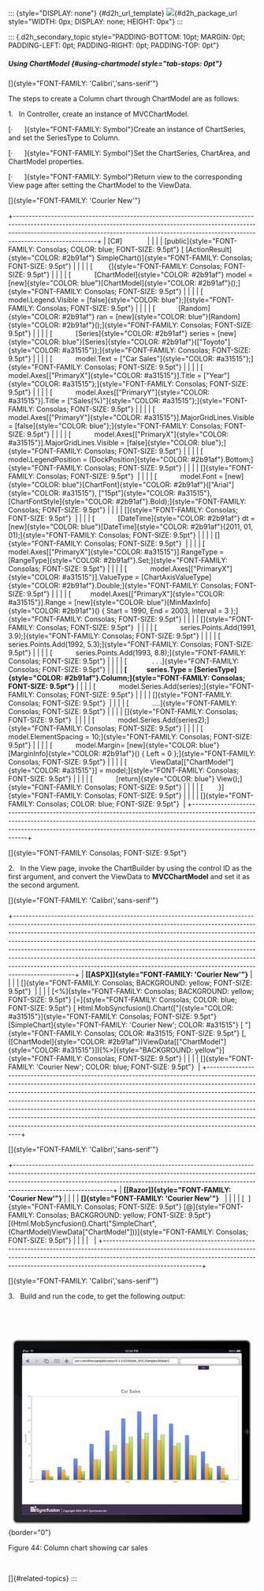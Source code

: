 ::: {style="DISPLAY: none"}
[](ms-xhelp:///?Id=d2h_url_template){#d2h_url_template} ![](!package_url!){#d2h_package_url style="WIDTH: 0px; DISPLAY: none; HEIGHT: 0px"}
:::

::: {.d2h_secondary_topic style="PADDING-BOTTOM: 10pt; MARGIN: 0pt; PADDING-LEFT: 0pt; PADDING-RIGHT: 0pt; PADDING-TOP: 0pt"}
##### Using ChartModel {#using-chartmodel style="tab-stops: 0pt"}

[]{style="FONT-FAMILY: 'Calibri','sans-serif'"} 

The steps to create a Column chart through ChartModel are as follows:

1.   In Controller, create an instance of MVCChartModel.

[·      ]{style="FONT-FAMILY: Symbol"}Create an instance of ChartSeries, and set the SeriesType to Column.

[·      ]{style="FONT-FAMILY: Symbol"}Set the ChartSeries, ChartArea, and ChartModel properties.

[·      ]{style="FONT-FAMILY: Symbol"}Return view to the corresponding View page after setting the ChartModel to the ViewData.

[]{style="FONT-FAMILY: 'Courier New'"} 

+--------------------------------------------------------------------------------------------------------------------------------------------------------------------------------------------------------------------------------------------------------------------+
| \[C#\]                                                                                                                                                                                                                                                             |
|                                                                                                                                                                                                                                                                    |
| [public]{style="FONT-FAMILY: Consolas; COLOR: blue; FONT-SIZE: 9.5pt"} [ [ActionResult]{style="COLOR: #2b91af"} SimpleChart()]{style="FONT-FAMILY: Consolas; FONT-SIZE: 9.5pt"}                                                                                    |
|                                                                                                                                                                                                                                                                    |
| [        {]{style="FONT-FAMILY: Consolas; FONT-SIZE: 9.5pt"}                                                                                                                                                                                                       |
|                                                                                                                                                                                                                                                                    |
| [            [ChartModel]{style="COLOR: #2b91af"} model = [new]{style="COLOR: blue"}[ChartModel]{style="COLOR: #2b91af"}();]{style="FONT-FAMILY: Consolas; FONT-SIZE: 9.5pt"}                                                                                      |
|                                                                                                                                                                                                                                                                    |
| [            model.Legend.Visible = [false]{style="COLOR: blue"};]{style="FONT-FAMILY: Consolas; FONT-SIZE: 9.5pt"}                                                                                                                                                |
|                                                                                                                                                                                                                                                                    |
| [            [Random]{style="COLOR: #2b91af"} ran = [new]{style="COLOR: blue"}[Random]{style="COLOR: #2b91af"}();]{style="FONT-FAMILY: Consolas; FONT-SIZE: 9.5pt"}                                                                                                |
|                                                                                                                                                                                                                                                                    |
| [            [Series]{style="COLOR: #2b91af"} series = [new]{style="COLOR: blue"}[Series]{style="COLOR: #2b91af"}([\"Toyoto\"]{style="COLOR: #a31515"});]{style="FONT-FAMILY: Consolas; FONT-SIZE: 9.5pt"}                                                         |
|                                                                                                                                                                                                                                                                    |
| [            model.Text = [\"Car Sales\"]{style="COLOR: #a31515"};]{style="FONT-FAMILY: Consolas; FONT-SIZE: 9.5pt"}                                                                                                                                               |
|                                                                                                                                                                                                                                                                    |
| [            model.Axes\[[\"PrimaryX\"]{style="COLOR: #a31515"}\].Title = [\"Year\"]{style="COLOR: #a31515"};]{style="FONT-FAMILY: Consolas; FONT-SIZE: 9.5pt"}                                                                                                    |
|                                                                                                                                                                                                                                                                    |
| [            model.Axes\[[\"PrimaryY\"]{style="COLOR: #a31515"}\].Title = [\"Sales(%)\"]{style="COLOR: #a31515"};]{style="FONT-FAMILY: Consolas; FONT-SIZE: 9.5pt"}                                                                                                |
|                                                                                                                                                                                                                                                                    |
| [            model.Axes\[[\"PrimaryY\"]{style="COLOR: #a31515"}\].MajorGridLines.Visible = [false]{style="COLOR: blue"};]{style="FONT-FAMILY: Consolas; FONT-SIZE: 9.5pt"}                                                                                         |
|                                                                                                                                                                                                                                                                    |
| [            model.Axes\[[\"PrimaryX\"]{style="COLOR: #a31515"}\].MajorGridLines.Visible = [false]{style="COLOR: blue"};]{style="FONT-FAMILY: Consolas; FONT-SIZE: 9.5pt"}                                                                                         |
|                                                                                                                                                                                                                                                                    |
| [            model.LegendPosition = [DockPosition]{style="COLOR: #2b91af"}.Bottom;]{style="FONT-FAMILY: Consolas; FONT-SIZE: 9.5pt"}                                                                                                                               |
|                                                                                                                                                                                                                                                                    |
| []{style="FONT-FAMILY: Consolas; FONT-SIZE: 9.5pt"}                                                                                                                                                                                                                |
|                                                                                                                                                                                                                                                                    |
| [            model.Font = [new]{style="COLOR: blue"}[ChartFont]{style="COLOR: #2b91af"}([\"Arial\"]{style="COLOR: #a31515"}, [\"15pt\"]{style="COLOR: #a31515"}, [ChartFontStyle]{style="COLOR: #2b91af"}.Bold);]{style="FONT-FAMILY: Consolas; FONT-SIZE: 9.5pt"} |
|                                                                                                                                                                                                                                                                    |
| []{style="FONT-FAMILY: Consolas; FONT-SIZE: 9.5pt"}                                                                                                                                                                                                                |
|                                                                                                                                                                                                                                                                    |
| [            [DateTime]{style="COLOR: #2b91af"} dt = [new]{style="COLOR: blue"}[DateTime]{style="COLOR: #2b91af"}(2011, 01, 01);]{style="FONT-FAMILY: Consolas; FONT-SIZE: 9.5pt"}                                                                                 |
|                                                                                                                                                                                                                                                                    |
| []{style="FONT-FAMILY: Consolas; FONT-SIZE: 9.5pt"}                                                                                                                                                                                                                |
|                                                                                                                                                                                                                                                                    |
| [            model.Axes\[[\"PrimaryX\"]{style="COLOR: #a31515"}\].RangeType = [RangeType]{style="COLOR: #2b91af"}.Set;]{style="FONT-FAMILY: Consolas; FONT-SIZE: 9.5pt"}                                                                                           |
|                                                                                                                                                                                                                                                                    |
| [            model.Axes\[[\"PrimaryX\"]{style="COLOR: #a31515"}\].ValueType = [ChartAxisValueType]{style="COLOR: #2b91af"}.Double;]{style="FONT-FAMILY: Consolas; FONT-SIZE: 9.5pt"}                                                                               |
|                                                                                                                                                                                                                                                                    |
| [          model.Axes\[[\"PrimaryX\"]{style="COLOR: #a31515"}\].Range = [new]{style="COLOR: blue"}[MinMaxInfo]{style="COLOR: #2b91af"}() { Start = 1990, End = 2003, Interval = 3 };]{style="FONT-FAMILY: Consolas; FONT-SIZE: 9.5pt"}                             |
|                                                                                                                                                                                                                                                                    |
| []{style="FONT-FAMILY: Consolas; FONT-SIZE: 9.5pt"}                                                                                                                                                                                                                |
|                                                                                                                                                                                                                                                                    |
| [            series.Points.Add(1991, 3.9);]{style="FONT-FAMILY: Consolas; FONT-SIZE: 9.5pt"}                                                                                                                                                                       |
|                                                                                                                                                                                                                                                                    |
| [            series.Points.Add(1992, 5.3);]{style="FONT-FAMILY: Consolas; FONT-SIZE: 9.5pt"}                                                                                                                                                                       |
|                                                                                                                                                                                                                                                                    |
| [            series.Points.Add(1993, 8.8);]{style="FONT-FAMILY: Consolas; FONT-SIZE: 9.5pt"}                                                                                                                                                                       |
|                                                                                                                                                                                                                                                                    |
| [             . . .]{style="FONT-FAMILY: Consolas; FONT-SIZE: 9.5pt"}                                                                                                                                                                                              |
|                                                                                                                                                                                                                                                                    |
| **[            series.Type = [SeriesType]{style="COLOR: #2b91af"}.Column;]{style="FONT-FAMILY: Consolas; FONT-SIZE: 9.5pt"}**                                                                                                                                      |
|                                                                                                                                                                                                                                                                    |
| [            model.Series.Add(series);]{style="FONT-FAMILY: Consolas; FONT-SIZE: 9.5pt"}                                                                                                                                                                           |
|                                                                                                                                                                                                                                                                    |
| []{style="FONT-FAMILY: Consolas; FONT-SIZE: 9.5pt"}                                                                                                                                                                                                                |
|                                                                                                                                                                                                                                                                    |
| [            ....]{style="FONT-FAMILY: Consolas; FONT-SIZE: 9.5pt"}                                                                                                                                                                                                |
|                                                                                                                                                                                                                                                                    |
| []{style="FONT-FAMILY: Consolas; FONT-SIZE: 9.5pt"}                                                                                                                                                                                                                |
|                                                                                                                                                                                                                                                                    |
| [            model.Series.Add(series2);]{style="FONT-FAMILY: Consolas; FONT-SIZE: 9.5pt"}                                                                                                                                                                          |
|                                                                                                                                                                                                                                                                    |
| [            model.ElementSpacing = 10;]{style="FONT-FAMILY: Consolas; FONT-SIZE: 9.5pt"}                                                                                                                                                                          |
|                                                                                                                                                                                                                                                                    |
| [            model.Margin= [new]{style="COLOR: blue"}[MarginInfo]{style="COLOR: #2b91af"}() { Left = 0 };]{style="FONT-FAMILY: Consolas; FONT-SIZE: 9.5pt"}                                                                                                        |
|                                                                                                                                                                                                                                                                    |
| [            ViewData\[[\"ChartModel\"]{style="COLOR: #a31515"}\] = model;]{style="FONT-FAMILY: Consolas; FONT-SIZE: 9.5pt"}                                                                                                                                       |
|                                                                                                                                                                                                                                                                    |
| [            [return]{style="COLOR: blue"} View();]{style="FONT-FAMILY: Consolas; FONT-SIZE: 9.5pt"}                                                                                                                                                               |
|                                                                                                                                                                                                                                                                    |
| [        }]{style="FONT-FAMILY: Consolas; FONT-SIZE: 9.5pt"}                                                                                                                                                                                                       |
|                                                                                                                                                                                                                                                                    |
| []{style="FONT-FAMILY: Consolas; COLOR: blue; FONT-SIZE: 9.5pt"}                                                                                                                                                                                                   |
+--------------------------------------------------------------------------------------------------------------------------------------------------------------------------------------------------------------------------------------------------------------------+

[]{style="FONT-FAMILY: Consolas; FONT-SIZE: 9.5pt"} 

2.   In the View page, invoke the ChartBuilder by using the control ID as the first argument, and convert the ViewData to **MVCChartModel** and set it as the second argument.

[]{style="FONT-FAMILY: 'Calibri','sans-serif'"} 

+-------------------------------------------------------------------------------------------------------------------------------------------------------------------------------------------------------------------------------------------------------------------------------------------------------------------------------------------------------------------------------------------------------------------------------------------------------------------------------------------------------------------------------------------------------------------------------------+
| **[\[ASPX\]]{style="FONT-FAMILY: 'Courier New'"}**                                                                                                                                                                                                                                                                                                                                                                                                                                                                                                                                  |
|                                                                                                                                                                                                                                                                                                                                                                                                                                                                                                                                                                                     |
| []{style="FONT-FAMILY: Consolas; BACKGROUND: yellow; FONT-SIZE: 9.5pt"}                                                                                                                                                                                                                                                                                                                                                                                                                                                                                                             |
|                                                                                                                                                                                                                                                                                                                                                                                                                                                                                                                                                                                     |
| [\<%]{style="FONT-FAMILY: Consolas; BACKGROUND: yellow; FONT-SIZE: 9.5pt"} [=]{style="FONT-FAMILY: Consolas; COLOR: blue; FONT-SIZE: 9.5pt"} [ Html.MobSyncfusion().Chart([\"]{style="COLOR: #a31515"}]{style="FONT-FAMILY: Consolas; FONT-SIZE: 9.5pt"} [SimpleChart]{style="FONT-FAMILY: 'Courier New'; COLOR: #a31515"} [ \"]{style="FONT-FAMILY: Consolas; COLOR: #a31515; FONT-SIZE: 9.5pt"} [, ([ChartModel]{style="COLOR: #2b91af"})ViewData\[[\"ChartModel\"]{style="COLOR: #a31515"}\])[%\>]{style="BACKGROUND: yellow"}]{style="FONT-FAMILY: Consolas; FONT-SIZE: 9.5pt"} |
|                                                                                                                                                                                                                                                                                                                                                                                                                                                                                                                                                                                     |
| []{style="FONT-FAMILY: 'Courier New'; COLOR: blue; FONT-SIZE: 9.5pt"}                                                                                                                                                                                                                                                                                                                                                                                                                                                                                                               |
+-------------------------------------------------------------------------------------------------------------------------------------------------------------------------------------------------------------------------------------------------------------------------------------------------------------------------------------------------------------------------------------------------------------------------------------------------------------------------------------------------------------------------------------------------------------------------------------+

[]{style="FONT-FAMILY: 'Calibri','sans-serif'"} 

+-------------------------------------------------------------------------------------------------------------------------------------------------------------------------------------------------------------------------------------------------------------------------+
| **[\[Razor\]]{style="FONT-FAMILY: 'Courier New'"}**                                                                                                                                                                                                                     |
|                                                                                                                                                                                                                                                                         |
| **[]{style="FONT-FAMILY: 'Courier New'"}**                                                                                                                                                                                                                              |
|                                                                                                                                                                                                                                                                         |
| [  ]{style="FONT-FAMILY: Consolas; FONT-SIZE: 9.5pt"} [@]{style="FONT-FAMILY: Consolas; BACKGROUND: yellow; FONT-SIZE: 9.5pt"} [(Html.MobSyncfusion().Chart(\"SimpleChart\", (ChartModel)ViewData\[\"ChartModel\"\]))]{style="FONT-FAMILY: Consolas; FONT-SIZE: 9.5pt"} |
|                                                                                                                                                                                                                                                                         |
|                                                                                                                                                                                                                                                                         |
+-------------------------------------------------------------------------------------------------------------------------------------------------------------------------------------------------------------------------------------------------------------------------+

[]{style="FONT-FAMILY: 'Calibri','sans-serif'"} 

3.   Build and run the code, to get the following output:

 

 

![](ImagesExt/image102_44.jpg){border="0"}

Figure 44: Column chart showing car sales

 

[]{#related-topics}
:::

